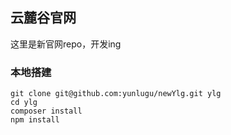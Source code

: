 ## 云麓谷官网

这里是新官网repo，开发ing

### 本地搭建

```
git clone git@github.com:yunlugu/newYlg.git ylg
cd ylg
composer install
npm install
```
